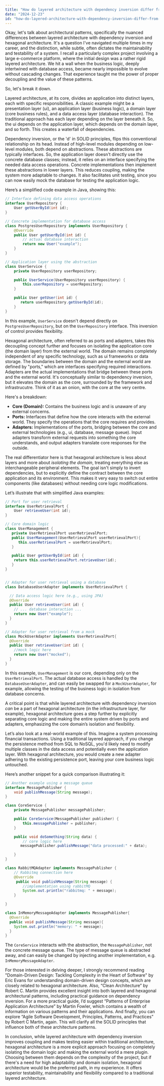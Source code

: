 ```yaml
---
title: "How do layered architecture with dependency inversion differ from hexagonal architecture?"
date: "2024-12-23"
id: "how-do-layered-architecture-with-dependency-inversion-differ-from-hexagonal-architecture"
---
```


Okay, let's talk about architectural patterns, specifically the nuanced differences between layered architecture with dependency inversion and hexagonal architecture. It's a question I've navigated multiple times in my career, and the distinction, while subtle, often dictates the maintainability and testability of a system. I recall a particularly complex project involving a large e-commerce platform, where the initial design was a rather rigid layered architecture. We hit a wall when the business logic, deeply intertwined with database access, became nearly impossible to evolve without cascading changes. That experience taught me the power of proper decoupling and the value of these patterns.

So, let's break it down.

Layered architecture, at its core, divides an application into distinct layers, each with specific responsibilities. A classic example might be a presentation layer (ui), an application layer (business logic), a domain layer (core business rules), and a data access layer (database interaction). The traditional approach has each layer depending on the layer beneath it. So, the ui depends on the application layer, which depends on the domain layer, and so forth. This creates a waterfall of dependencies.

Dependency inversion, or the 'd' in SOLID principles, flips this conventional relationship on its head. Instead of high-level modules depending on low-level modules, both depend on abstractions. These abstractions are typically interfaces. So, the application layer doesn't directly use the concrete database classes; instead, it relies on an interface specifying the needed data access operations. Concrete implementations then implement these abstractions in lower layers. This reduces coupling, making the system more adaptable to changes. It also facilitates unit testing, since you can now easily mock the database for testing the application logic.

Here’s a simplified code example in Java, showing this:

```java
// Interface defining data access operations
interface UserRepository {
    User getUserById(int id);
}

// Concrete implementation for database access
class PostgresUserRepository implements UserRepository {
    @Override
    public User getUserById(int id) {
        // actual database interaction
        return new User("example");
    }
}

// Application layer using the abstraction
class UserService {
    private UserRepository userRepository;

    public UserService(UserRepository userRepository) {
        this.userRepository = userRepository;
    }

    public User getUser(int id) {
       return userRepository.getUserById(id);
    }
}
```
In this example, `UserService` doesn't depend directly on `PostgresUserRepository`, but on the `UserRepository` interface. This inversion of control provides flexibility.

Hexagonal architecture, often referred to as ports and adapters, takes this decoupling concept further and focuses on isolating the application core (the domain layer) from the external world. The domain remains completely independent of any specific technology, such as ui frameworks or data storage. The boundaries between the domain and the external world are defined by "ports," which are interfaces specifying required interactions. Adapters are the actual implementations that bridge between these ports and the external world. It's conceptually similar to dependency inversion, but it elevates the domain as the core, surrounded by the framework and infrastrucutre. Think of it as an onion, with the core at the very centre.

Here's a breakdown:

*   **Core (Domain):** Contains the business logic and is unaware of any external concerns.
*   **Ports:** Interfaces that define how the core interacts with the external world. They specify the operations that the core requires and provides.
*   **Adapters:** Implementations of the ports, bridging between the core and external technologies (e.g., ui, database, message queue). Input adapters transform external requests into something the core understands, and output adapters translate core responses for the outside.

The real differentiator here is that hexagonal architecture is less about layers and more about *isolating the domain*, treating everything else as interchangeable peripheral elements. The goal isn't simply to invert dependencies, but to explicitly define the contract between the core application and its environment. This makes it very easy to switch out entire components (like databases) without needing core logic modifications.

Let’s illustrate that with simplified Java examples:

```java
// Port for user retrieval
interface UserRetrievalPort {
    User retrieveUser(int id);
}

// Core domain logic
class UserManagement {
   private UserRetrievalPort userRetrievalPort;
   public UserManagement(UserRetrievalPort userRetrievalPort){
      this.userRetrievalPort = userRetrievalPort;
   }

   public User getUserById(int id) {
    return this.userRetrievalPort.retrieveUser(id);
   }
}


// Adapter for user retrieval using a database
class DatabaseUserAdapter implements UserRetrievalPort {

  // Data access logic here (e.g., using JPA)
  @Override
  public User retrieveUser(int id) {
    // ... database interaction ...
    return new User("example");
  }
}

// Adapter for user retrieval from a mock
class MockUserAdapter implements UserRetrievalPort{
  @Override
  public User retrieveUser(int id) {
    //mock logic here
    return new User("mocked");
  }
}
```

In this example, `UserManagement` is our core, depending only on the `UserRetrievalPort`. The actual database access is handled by the `DatabaseUserAdapter`, and can easily be swapped for a `MockUserAdapter`, for example, allowing the testing of the business logic in isolation from database concerns.

A critical point is that while layered architecture with dependency inversion *can* be a part of hexagonal architecture (in the infrastructure layer, for example), hexagonal architecture goes a step further by explicitly separating core logic and making the entire system driven by ports and adapters, emphasizing the core domain’s isolation and flexibility.

Let’s also look at a real-world example of this. Imagine a system processing financial transactions. Using a traditional layered approach, if you change the persistence method from SQL to NoSQL, you'd likely need to modify multiple classes in the data access and potentially even the application layer. With hexagonal architecture, you would create a new adapter adhering to the existing persistence port, leaving your core business logic untouched.

Here’s another snippet for a quick comparison illustrating it:

```java
// Another example using a message queue
interface MessagePublisher {
    void publishMessage(String message);
}

class CoreService {
    private MessagePublisher messagePublisher;

    public CoreService(MessagePublisher publisher) {
        this.messagePublisher = publisher;
    }

    public void doSomething(String data) {
        // core logic here
       messagePublisher.publishMessage("data processed:" + data);

    }
}

class RabbitMQAdapter implements MessagePublisher {
    // Rabbitmq connection here
    @Override
     public void publishMessage(String message) {
        //implementation using rabbitMQ
        System.out.println("rabbitmq: " + message);
    }

}

class InMemoryMessageAdapter implements MessagePublisher{
  @Override
  public void publishMessage(String message){
    System.out.println("memory: " + message);
  }
}
```

The `CoreService` interacts with the abstraction, the `MessagePublisher`, not the concrete message queue. The type of message queue is abstracted away, and can easily be changed by injecting another implementation, e.g. `InMemoryMessageAdapter`.

For those interested in delving deeper, I strongly recommend reading "Domain-Driven Design: Tackling Complexity in the Heart of Software" by Eric Evans for understanding domain-driven design concepts, which are closely related to hexagonal architecture. Also, “Clean Architecture” by Robert C. Martin provides excellent insight into both layered and hexagonal architectural patterns, including practical guidance on dependency inversion. For a more practical guide, I’d suggest “Patterns of Enterprise Application Architecture” by Martin Fowler, which contains a wealth of information on various patterns and their applications. And finally, you can explore “Agile Software Development, Principles, Patterns, and Practices” by Robert C Martin, again. This will clarify all the SOLID principles that influence both of these architecture patterns.

In conclusion, while layered architecture with dependency inversion improves coupling and makes testing easier within traditional architecture, hexagonal architecture is a more explicit approach focusing on completely isolating the domain logic and making the external world a mere plugin. Choosing between them depends on the complexity of the project, but if there's a need for high adaptability and domain isolation, hexagonal architecture would be the preferred path, in my experience. It offers superior testability, maintainability and flexibility compared to a traditional layered architecture.
